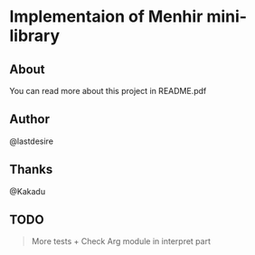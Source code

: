 # Implementaion of Menhir mini-library

## About
You can read more about this project in README.pdf

## Author
@lastdesire

## Thanks
@Kakadu

## TODO
> More tests + Check Arg module in interpret part
